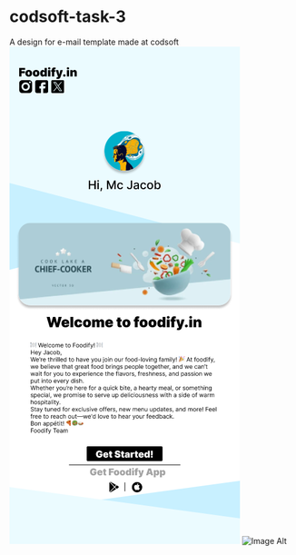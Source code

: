 # codsoft-task-3
A design for e-mail template made at codsoft
![Image Alt](https://github.com/TusharBamal/codsoft-task-3/blob/main/Screenshot%20(88).png?raw=true)
![Image Alt]((https://github.com/TusharBamal/codsoft-task-3/blob/main/Screenshot%20(87).png?raw=true))

